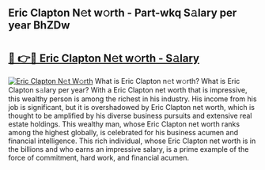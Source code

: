 ## Eric Clapton N𝚎t w𝚘rth - Part-wkq S𝚊lary per year BhZDw

# <h2><a href="http://gc2rwk.nevu.top/?p=Eric+Clapton">🔗 👉🔴 Eric Clapton N𝚎t w𝚘rth - S𝚊lary</a></h2>

[![Eric Clapton N𝚎t W𝚘rth](https://i.imgur.com/Oavwk0R.jpeg)](http://gc2rwk.nevu.top/?p=Eric+Clapton)
What is Eric Clapton n𝚎t w𝚘rth? What is Eric Clapton s𝚊lary per year?
With a Eric Clapton net worth that is impressive, this wealthy person is among the richest in his industry. His income from his job is significant, but it is overshadowed by Eric Clapton net worth, which is thought to be amplified by his diverse business pursuits and extensive real estate holdings. This wealthy man, whose Eric Clapton net worth ranks among the highest globally, is celebrated for his business acumen and financial intelligence. This rich individual, whose Eric Clapton net worth is in the billions and who earns an impressive salary, is a prime example of the force of commitment, hard work, and financial acumen.
